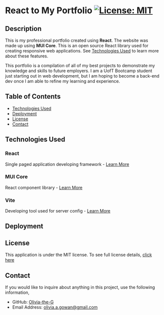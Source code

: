 # React to My Portfolio [![License: MIT](https://img.shields.io/badge/License-MIT-yellow?style=flat-square&link=https%3A%2F%2Fopensource.org%2Flicense%2Fmit%2F)](https://opensource.org/license/mit/)

## Description

This is my professional portfolio created using **React**. The website was made up using **MUI Core**. This is an open source React library used for creating responsive web applications. See [Technologies Used](#technologies-used) to learn more about these features. 

This portfolio is a compilation of all of my best projects to demonstrate my knowledge and skills to future employers. I am a UofT Bootcamp student just starting out in web development, but I am hoping to become a back-end dev once I am able to refine my learning and experience. 

## Table of Contents

- [Technologies Used](#technologies-used)
- [Deployment](#deployment)
- [License](#license)
- [Contact](#contact)

## Technologies Used

### React
Single paged application developing framework - [Learn More](https://react.dev/)

### MUI Core
React component library - [Learn More](https://mui.com/core/)

### Vite
Developing tool used for server config - [Learn More](https://vitejs.dev/)

## Deployment


## License
This application is under the MIT license. To see full license details, [click here](https://opensource.org/license/mit/)

## Contact

If you would like to inquire about anything in this project, use the following information,
- GitHub: [Olivia-the-G](https://github.com/Olivia-the-G)
- Email Address: olivia.a.gowan@gmail.com
